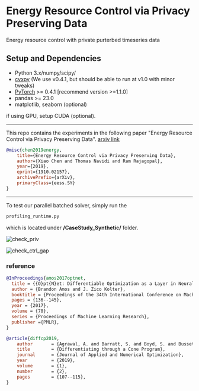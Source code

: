 # Energy Resource Control via Privacy Preserving Data
Energy resource control with private purterbed timeseries data 


## Setup and Dependencies

+ Python 3.x/numpy/scipy/
+ [cvxpy](http://www.cvxpy.org) (We use v0.4.1, but should be able to run at v1.0 with minor tweaks)
+ [PyTorch](https://pytorch.org) >= 0.4.1  [recommend version >=1.1.0]
+ pandas >= 23.0
+ matplotlib, seaborn (optional)

if using GPU, setup CUDA (optional).

---

This repo contains the experiments in the following paper "Energy Resource Control via Privacy Preserving Data". [arxiv link](https://arxiv.org/abs/1910.02157) 

```bibtex
@misc{chen2019energy,
    title={Energy Resource Control via Privacy Preserving Data},
    author={Xiao Chen and Thomas Navidi and Ram Rajagopal},
    year={2019},
    eprint={1910.02157},
    archivePrefix={arXiv},
    primaryClass={eess.SY}
}
```


---

To test our parallel batched solver, simply run the 
```python
profiling_runtime.py 
``` 
which is located under **/CaseStudy_Synthetic/** folder. 


![check_priv](debug_priv_vis_out.gif)


![check_ctrl_gap](diagnostic_c_sol_vis_out.gif)


### reference 

```bibtex
@InProceedings{amos2017optnet,
  title = {{O}pt{N}et: Differentiable Optimization as a Layer in Neural Networks},
  author = {Brandon Amos and J. Zico Kolter},
  booktitle = {Proceedings of the 34th International Conference on Machine Learning},
  pages = {136--145},
  year = {2017},
  volume = {70},
  series = {Proceedings of Machine Learning Research},
  publisher ={PMLR},
}

@article{diffcp2019,
    author       = {Agrawal, A. and Barratt, S. and Boyd, S. and Busseti, E. and Moursi, W.},
    title        = {Differentiating through a Cone Program},
    journal      = {Journal of Applied and Numerical Optimization},
    year         = {2019},
    volume       = {1},
    number       = {2},
    pages        = {107--115},
}

```
